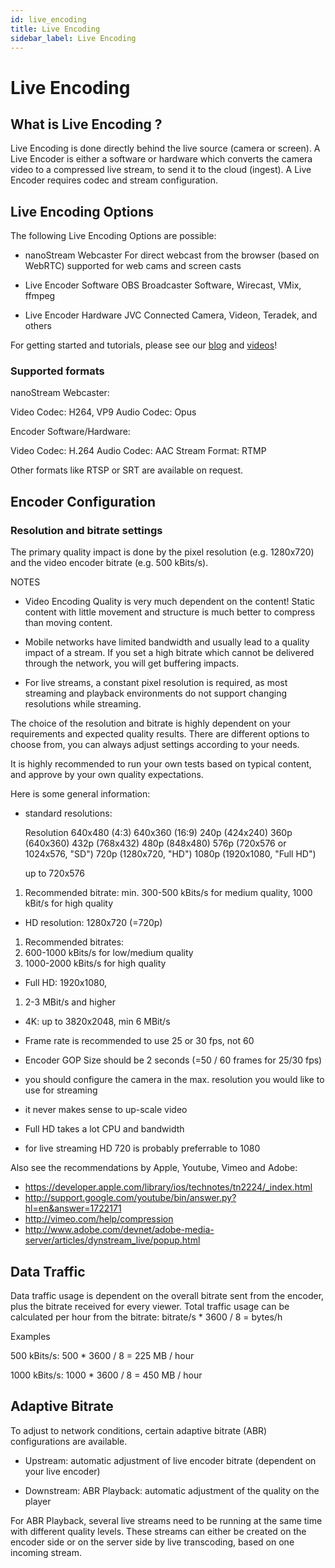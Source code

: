 ```yaml
---
id: live_encoding
title: Live Encoding
sidebar_label: Live Encoding
---
```


# Live Encoding 

## What is Live Encoding ?

Live Encoding is done directly behind the live source (camera or screen).
A Live Encoder is either a software or hardware which converts the 
camera video to a compressed live stream, to send it to the cloud (ingest).
A Live Encoder requires codec and stream configuration. 

## Live Encoding Options

The following Live Encoding Options are possible:

- nanoStream Webcaster
  For direct webcast from the browser (based on WebRTC)
  supported for web cams and screen casts

- Live Encoder Software
  OBS Broadcaster Software, Wirecast, VMix, ffmpeg

- Live Encoder Hardware
  JVC Connected Camera, Videon, Teradek, and others

For getting started and tutorials, please see our [blog](https://www.nanocosmos.de/blog/2020/01/how-to-use-obs-as-a-live-encoder-for-your-nanostream/) and [videos](https://www.nanocosmos.de/blog/videos)!

### Supported formats

nanoStream Webcaster: 

Video Codec: H264, VP9
Audio Codec: Opus

Encoder Software/Hardware:

Video Codec: H.264 
Audio Codec: AAC
Stream Format: RTMP

Other formats like RTSP or SRT are available on request.

## Encoder Configuration

### Resolution and bitrate settings

The primary quality impact is done by the pixel resolution (e.g. 1280x720)
and the video encoder bitrate (e.g. 500 kBits/s).

NOTES

- Video Encoding Quality is very much dependent on the content! Static content with little movement and structure is much better to compress than moving content.

- Mobile networks have limited bandwidth and usually lead to a quality impact of a stream. If you set a high bitrate which cannot be delivered through the network, you will get buffering impacts.

- For live streams, a constant pixel resolution is required, as most streaming and playback environments do not support changing resolutions while streaming.

The choice of the resolution and bitrate is highly dependent on your requirements and expected quality results.
There are different options to choose from, you can always adjust settings according to your needs.

It is highly recommended to run your own tests based on typical content, and approve by your own quality expectations.

Here is some general information:

- standard resolutions: 

  Resolution
  640x480 (4:3) 
  640x360 (16:9)
  240p (424x240)
  360p (640x360)
  432p (768x432)
  480p (848x480)
  576p (720x576 or 1024x576, "SD")
  720p (1280x720, "HD")
  1080p (1920x1080, "Full HD")

  up to 720x576
 1.  Recommended bitrate:
    min. 300-500 kBits/s for medium quality, 1000 kBit/s for high quality

- HD resolution: 1280x720 (=720p)
 1.  Recommended bitrates:
 2.  600-1000 kBits/s for low/medium quality
 3.  1000-2000 kBits/s for high quality

- Full HD: 1920x1080,
 1.  2-3 MBit/s and higher

- 4K: up to 3820x2048, min 6 MBit/s

- Frame rate is recommended to use 25 or 30 fps, not 60

- Encoder GOP Size should be 2 seconds (=50 / 60 frames for 25/30 fps)

- you should configure the camera in the max. resolution you would like to use for streaming
- it never makes sense to up-scale video
- Full HD takes a lot CPU and bandwidth
- for live streaming HD 720 is probably preferrable to 1080

Also see the recommendations by Apple, Youtube, Vimeo and Adobe:

- https://developer.apple.com/library/ios/technotes/tn2224/_index.html
- http://support.google.com/youtube/bin/answer.py?hl=en&answer=1722171
- http://vimeo.com/help/compression
- http://www.adobe.com/devnet/adobe-media-server/articles/dynstream_live/popup.html

## Data Traffic

Data traffic usage is dependent on the overall bitrate sent from the encoder, plus the bitrate received for every viewer.
Total traffic usage can be calculated per hour from the bitrate:
bitrate/s * 3600 / 8 =  bytes/h

Examples

500 kBits/s:
500 * 3600 / 8 = 225 MB / hour

1000 kBits/s:
1000 * 3600 / 8 = 450 MB / hour


## Adaptive Bitrate

To adjust to network conditions, certain adaptive bitrate (ABR) configurations are available.

- Upstream: automatic adjustment of live encoder bitrate (dependent on your live encoder)

- Downstream: ABR Playback: automatic adjustment of the quality on the player

For ABR Playback, several live streams need to be running at the same time with different quality levels. These streams can either be created on the encoder side or on the server side by live transcoding, based on one incoming stream.


